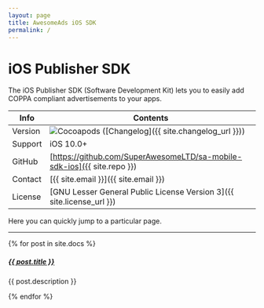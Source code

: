 ```yaml
---
layout: page
title: AwesomeAds iOS SDK
permalink: /
---
```


# iOS Publisher SDK

The iOS Publisher SDK (Software Development Kit) lets you to easily add COPPA compliant advertisements to your apps.

| Info    | Contents  |
|---------|-----------|
| Version   |    ![Cocoapods](https://img.shields.io/cocoapods/v/SuperAwesome) ([Changelog]({{ site.changelog_url }}))   |
| Support   |   iOS 10.0+         |
| GitHub    |   [https://github.com/SuperAwesomeLTD/sa-mobile-sdk-ios]({{ site.repo }})         |
| Contact   |   [{{ site.email }}]({{ site.email }})        |
| License   |   [GNU Lesser General Public License Version 3]({{ site.license_url }})           |

Here you can quickly jump to a particular page.

<div class="section-index">
    <hr class="panel-line">
    {% for post in site.docs  %}        
    <div class="entry">
    <h5><a href="{{ post.url | prepend: site.baseurl }}">{{ post.title }}</a></h5>
    <p>{{ post.description }}</p>
    </div>{% endfor %}
</div>